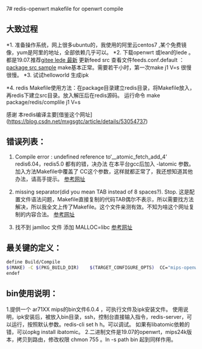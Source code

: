 7# redis-openwrt
makefile  for  openwrt    compile 

## 大致过程

*1. 准备操作系统，网上很多ubuntu的，我使用的阿里云centos7 ,某个免费镜像，yum是阿里的地址，全部依赖几乎可以。 
*2. 下载openwrt 或lean的lede  。都是19.07.推荐[gitee lede 最新](https://gitee.com/ewewgit/lean-lede)
更新feed src 查看文件feeds.conf.default ：[package src sample](https://gitee.com/tqizhe/ledepackages?_from=gitee_search)
make基本正常。需要若干小时，第一次make j1  V=s 很慢很慢。
*3. 试试helloworld 生成ipk

*4. redis Makefile使用方法：在package目录建立redis目录，将Makefile放入，再redis下建立src目录。放入解压后在redis源码。
运行命令 make package/redis/complile j1  V=s 

感谢 本redis编译主要[借鉴这个网址]
(https://blog.csdn.net/mxgsgtc/article/details/53054737)

## 错误列表：
1. Compile error : undefined reference to‘__atomic_fetch_add_4’
redis6.04，redis5.0 都有的错，决办法 在本平台gcc后加入 -latomic 参数。
加入方法Makefile中覆盖了 CC这个参数，这样就都正常了，我还想知道其他办法，请高手提示。
[参考网址](https://stackoverflow.com/questions/35884832/compile-error-undefined-reference-to-atomic-fetch-add-4)

2. missing separator(did you mean TAB instead of 8 spaces?). Stop.
这是配置文件语法问题，Makefile直接复制的代码TAB偶尔不表示，所以需要找方法解决，所以我全文上传了Makefile。这个文件亲测有效。不知为啥这个网址复制的内容合法。
[参考网址](https://www.it1352.com/624924.html)
3. 找不到 jamlloc 文件
 添加 MALLOC=libc 
[参考网址](https://blog.csdn.net/mxgsgtc/article/details/53054737)

## 最关键的定义：
```sh
define Build/Compile
$(MAKE) -C $(PKG_BUILD_DIR)    $(TARGET_CONFIGURE_OPTS)  CC="mips-openwrt-linux-musl-gcc  -latomic "   CFLAGS="$(TARGET_CFLAGS)  -I$(LINUX_DIR)/include" MALLOC=libc 
endef
```

## bin使用说明：
1.提供一个 ar71XX   mips的bin文件6.0.4  ，可执行文件及ipk安装文件。
使用说明，ipk安装后，被放入bin目录，ssh，控制台直接输入指令，redis-server，可以运行，按照默认参数。redis-cli  set h h。可以调试。
如果有libatomic依赖的错，可以opkg install ibatomic。
2.二进制文件是19.07的openwrt，mips24k版本，拷贝到路由，修改权限 chmon 755 。ln -s  path   bin 
起到同样作用。

